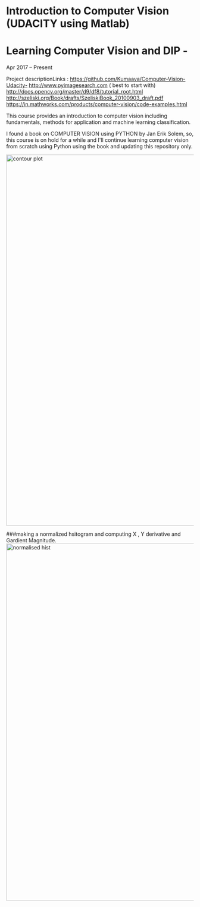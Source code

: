 # Introduction to Computer Vision (UDACITY using Matlab)
# Learning Computer Vision and DIP - 

Apr 2017 – Present

Project descriptionLinks : https://github.com/Kumaava/Computer-Vision-Udacity-
http://www.pyimagesearch.com ( best to start with)
http://docs.opencv.org/master/d9/df8/tutorial_root.html
http://szeliski.org/Book/drafts/SzeliskiBook_20100903_draft.pdf
https://in.mathworks.com/products/computer-vision/code-examples.html

This course provides an introduction to computer vision including fundamentals, methods for application and machine learning classification.


I found a book on COMPUTER VISION using PYTHON by Jan Erik Solem, so, this course is on hold for a while and I'll continue  learning computer vision from scratch using Python using the book and updating this repository only.

<img width="996" alt="contour plot" src="https://user-images.githubusercontent.com/11708565/26973459-5a01fcd8-4d34-11e7-8c56-f923cf7c1648.png">


###making a normalized hsitogram and computing X , Y derivative and  Gardient Magnitude. 
<img width="959" alt="normalised hist" src="https://user-images.githubusercontent.com/11708565/26973560-c08763da-4d34-11e7-9d86-81a12308b806.png">
